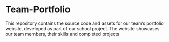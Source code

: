 # Team-Portfolio
This repository contains the source code and assets for our team’s portfolio website, developed as part of our school project. The website showcases our team members, their skills and completed projects
